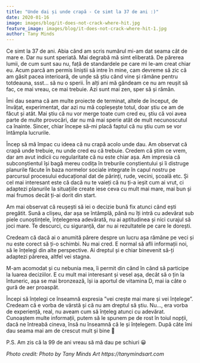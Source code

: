 ```yaml
---
title: "Unde dai și unde crapă - Ce simt la 37 de ani :)"
date: 2020-01-16
image: images/blog/it-does-not-crack-where-hit.jpg
feature_image: images/blog/it-does-not-crack-where-hit-1.jpg
author: Tany Minds
---
```


Ce simt la 37 de ani. Abia când am scris numărul mi-am dat seama cât de mare e. Dar nu sunt speriată. Mai degrabă mă simt eliberată. De părerea lumii, de cum sunt sau nu, față de standardele pe care mi le-am creat chiar eu. Acum parcă am permis liniștii să intre în mine, cam devreme să zic că am găsit pacea interioară, de unde să știu când vine și rămâne pentru totdeauna, ssst… să nu o sperii. În alți ani mă gândeam ce nu am reușit să fac, ce mai vreau, ce mai trebuie. Azi sunt mai zen, sper să și rămân.

Îmi dau seama că am multe proiecte de terminat, altele de început, de învățat, experimentat, dar azi nu mă copleșește totul, doar știu ce am de făcut și atât. Mai știu că nu vor merge toate cum cred eu, știu că voi avea parte de multe provocări, dar nu mă mai sperie atât de mult necunoscutul ca înainte. Sincer, chiar începe să-mi placă faptul că nu știu cum se vor întâmpla lucrurile.

Încep să mă împac cu ideea că nu crapă acolo unde dau. Am observat că crapă unde trebuie, nu unde cred eu că trebuie. Credem că știm ce vrem, dar am avut indicii cu regularitate că nu este chiar așa. Am impresia că subconștientul își bagă mereu codița în treburile conștientului și îi distruge planurile făcute în baza normelor sociale integrate în capul nostru pe parcursul procesului educațional dat de părinți, rude, vecini, școală etc. Și cel mai interesant este că dacă nu te vaieți că nu ți-a ieșit cum ai vrut, ci adaptezi planurile la situațiile create iese ceva cu mult mai mare, mai bun și mai frumos decât ți-ai dorit din start.

Am mai observat că reușești să iei o decizie bună fix atunci când ești pregătit. Sună a clișeu, dar așa se întâmplă, până nu îți intră cu adevărat sub piele cunoștințele, înțelegerea adevărată, nu ai aptitudinea și nici curajul să joci mare. Te descurci, cu siguranță, dar nu ai rezultatele pe care le dorești.

Credeam că dacă ai o anumită părere despre un lucru așa rămâne pe veci și nu este corect să ți-o schimbi. Nu mai cred. E normal să afli informații noi, să le înțelegi din alte perspective. Ai dreptul și e chiar binevenit să-ți adaptezi părerea, altfel vei stagna.

M-am acomodat și cu nebunia mea, îi permit din când în când să participe la luarea deciziilor. E cu mult mai interesant și vesel așa, decât să o țin la întuneric, așa se mai bronzează, își ia aportul de vitamina D, mai ia câte o gură de aer proaspăt.

Începi să înțelegi ce înseamnă expresia ”vei crește mai mare și vei înțelege”. Credeam că e vorba de vârstă și că nu am dreptul să știu. Nu…, era vorba de experiență, real, nu aveam cum să înțeleg atunci cu adevărat. Cunoaștem multe informații, putem să le spunem pe de rost în toiul nopții, dacă ne întreabă cineva, însă nu înseamnă că le și înțelegem. După câte îmi dau seama mai am de crescut mult și bine 🙂

P.S. Am zis că la 99 de ani vreau să mă dau pe schiuri 😀 

_Photo credit: Photo by Tany Minds Art https://tanymindsart.com_